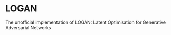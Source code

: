 # LOGAN
The unofficial implementation of LOGAN: Latent Optimisation for Generative Adversarial Networks
